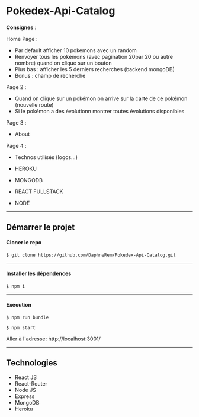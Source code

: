 Pokedex-Api-Catalog
===================


<i class="icon-cog"></i> **Consignes** :

Home Page :



 - Par default afficher 10 pokemons avec un random
 - Renvoyer tous les pokémons (avec pagination 20par 20 ou autre nombre) quand on clique sur un bouton
 - Plus bas : afficher les 5 derniers recherches (backend mongoDB)
 - Bonus : champ de recherche


Page 2 :



 - Quand on clique sur un pokémon on arrive sur la carte de ce pokémon (nouvelle route)
 - Si le pokémon a des évolutionn montrer toutes évolutions disponibles

Page 3 :

 - About

Page 4 :

 - Technos utilisés (logos…)

- HEROKU
- MONGODB
- REACT FULLSTACK
- NODE

----------


Démarrer le projet
-------------

#### <i class="icon-folder-open"></i> Cloner le repo

    $ git clone https://github.com/DaphneRem/Pokedex-Api-Catalog.git

-------------------
#### <i class="icon-refresh"></i> Installer les dépendences

    $ npm i

-------------------
#### <i class="icon-cog"></i>Exécution

    $ npm run bundle

    $ npm start

Aller à l'adresse: http://localhost:3001/

-------------------

Technologies
-------------------

 - React JS
 - React-Router
 - Node JS
 - Express
 - MongoDB
 - Heroku
